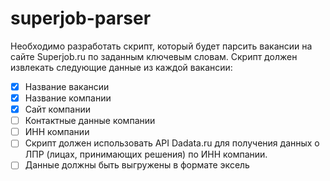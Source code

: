# superjob-parser
Необходимо разработать скрипт, который будет парсить вакансии на сайте Superjob.ru по заданным ключевым словам.
Скрипт должен извлекать следующие данные из каждой вакансии:
- [x] Название вакансии
- [x] Название компании
- [x] Сайт компании
- [ ] Контактные данные компании
- [ ] ИНН компании
- [ ] Скрипт должен использовать API Dadata.ru для получения данных о ЛПР (лицах, принимающих решения) по ИНН компании.
- [ ] Данные должны быть выгружены в формате эксель